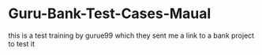 # Guru-Bank-Test-Cases-Maual
this is a test training by gurue99 which they sent me a link to a bank project to test it 
